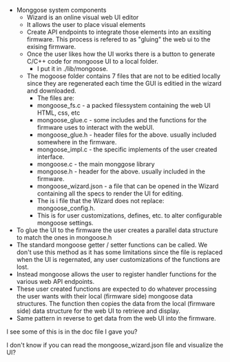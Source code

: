 - Monggose system components
  - Wizard is an online visual web UI editor
  - It allows the user to place visual elements
  - Create API endpoints to integrate those elements into an exsiting firmware. This process
    is refered to as "gluing" the web ui to the exising firmware.
  - Once the user likes how the UI works there is a button to generate C/C++ code
    for mongoose UI to a local folder.
    - I put it in ./lib/mongoose.
  - The mogoose folder contains 7 files that are not to be editied locally since they are regenerated
    each time the GUI is editied in the wizard and downloaded.
    - The files are:
    - mongoose_fs.c - a packed filessystem containing the web UI HTML, css, etc
    - mongoose_glue.c - some includes and the functions for the firmware uses to interact with
      the webUI.
    - mongoose_glue.h - header files for the above. usually included somewhere in the firmware.
    - mongoose_impl.c - the specific implements of the user created interface.
    - mongoose.c - the main monggose library
    - mongoose.h - header for the above. usually included in the firmware.
    - mongoose_wizard.json - a file that can be opened in the Wizard containing all the specs to
      render the UI for editing.
    - The is i file that the Wizard does not replace: mongoose_config.h.
    - This is for user customizations, defines, etc. to alter configurable mongoose settings.
- To glue the UI to the firmware the user creates a parallel data structure to match the ones in
  mongoose.h
- The standard mongoose getter / setter functions can be called. We don't use this method as it
  has some limitations since the file is replaced when the UI is regernated, any user customizations
  of the functions are lost.
- Instead mongoose allows the user to register handler functions for the various web API endpoints.
- These user created functions are expected to do whatever processing the user wants with their local
  (firmware side)  mongoose data structures. The function then copies the data from the local (firmware side)
  data structure for the web UI to retrieve  and display.
- Same pattern in reverse to get data from the web UI into the firmware.

I see some of this is in the doc file I gave you?

I don't know if you can read the mongoose_wizard.json file and visualize the UI?
